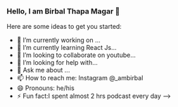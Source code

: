 ### Hello, I am Birbal Thapa Magar 👋

Here are some ideas to get you started:

- 🔭 I’m currently working on ...
- 🌱 I’m currently learning React Js...
- 👯 I’m looking to collaborate on youtube...
- 🤔 I’m looking for help with...
- 💬 Ask me about ...
- 📫 How to reach me: Instagram @_ambirbal
- 😄 Pronouns: he/his
- ⚡ Fun fact:I spent almost 2 hrs podcast every day
-->
